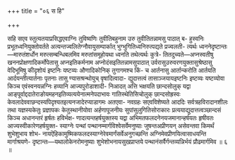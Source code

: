 +++
title = "०६ स हि"

+++

सहि सएव स्तुत्यतयाप्रसिद्धएवाग्निः तुविष्वणिः तुवीतिबहुनाम उरु तुवीतितन्नामसु पाठात् ब- हुस्वनिः प्रभूतध्वनियुक्तोवर्तते अत्यन्तज्वलितेग्नौवायुसम्पार्कात् भुग्भुगितिध्वनिरुत्पद्यते प्रज्वलती- त्यर्थः ध्वननेदृष्टान्तः—मारुतंशर्धोन मरुत्सम्बन्धिबलमिव मरुतांसमूहोयथा ध्वनति तथेत्यर्थः कुत्रे- तितदुच्यते—अप्नस्वतीषु खननप्रोक्षणादिकर्मोपेतासु अप्नइतिकर्मनाम अप्नोदंसइतितन्नामसुपाठात् उर्वरासुउरुवरणयुक्तासुश्रेष्ठासु वेदिभूमिषु कीदृशोयं इष्टनिः यष्टव्यः औणादिकोनिक् तुगागमश्च किं- च आर्तनासु आर्तान्करोति आर्तयति आर्दयन्तीत्यार्तनाः पृतनाः तासु ण्यासश्रन्थोयुच् वृषादित्वादा- द्युदात्तत्वं तासाञ्जयायइष्टनिः इष्टव्यः यष्टव्योवा किञ्च एवंस्वनयन्नग्निः हव्यानि आज्यपुरोडाशादी- निआदत् अत्ति भक्षयति छान्दसोलुक् यद्वा आङ्पूर्वाद्ददातेराङोयमहनइतिव्यत्ययेनात्मनेपदाभावः गातिस्थेतिसिचोलुक् छान्दसोह्रस्वः केवलादेववाछन्दस्यपिदृश्यतइत्यनजादेरप्याडागमः अतएवा- नवग्रहः सएवविशेष्यते आददिः सर्वत्रहविरादानशीलः तथा यज्ञस्यकेतुः प्रज्ञापकः केतुस्थानीयोवा अर्हणापूजनीयः सुपांसुलुगितिसोराकारः प्रत्ययाद्युदात्तत्वञ्छान्दसं किञ्च अधानन्तरं हृर्षतः हविर्भक्ष- णादत्यन्तहर्षयुक्तस्य यद्वा अभिमतफलदनेनयजमानान्हर्षयतः हृषीवतः आज्यस्वीकारेणहर्षयुक्त- स्याग्नेः पन्थां पन्थानम्मार्गविश्वेसर्वेमनुष्याः जुषन्तअप्रीणयन् असेवन्तवा किमर्थं शुभेशुभाय शोभ- नायऎहिकामुष्मिकफलदस्याग्नेरेवमार्गंसर्वेअनुगच्छन्ति अग्निमेवप्रीणयित्वासाधयन्ति मार्गाश्रयणे- दृष्टान्तः—यथालोकेनरोमनुष्याः शुभेशोभनायसुखप्राप्तये पन्थानंसर्वैर्गन्तव्यन्निर्भयं प्रौढमार्गमिव ॥ ६ ॥